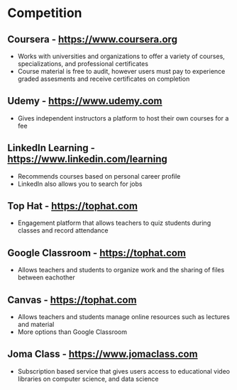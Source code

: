 
# Competition

## Coursera - https://www.coursera.org
* Works with universities and organizations to offer a variety of courses, specializations, and professional certificates
* Course material is free to audit, however users must pay to experience graded assesments and receive certificates on completion

## Udemy - https://www.udemy.com
* Gives independent instructors a platform to host their own courses for a fee

## LinkedIn Learning - https://www.linkedin.com/learning
* Recommends courses based on personal career profile
* LinkedIn also allows you to search for jobs

## Top Hat - https://tophat.com
* Engagement platform that allows teachers to quiz students during classes and record attendance

## Google Classroom - https://tophat.com
* Allows teachers and students to organize work and the sharing of files between eachother

## Canvas - https://tophat.com
* Allows teachers and students manage online resources such as lectures and material
* More options than Google Classroom

## Joma Class - https://www.jomaclass.com
* Subscription based service that gives users access to educational video libraries on computer science, and data science
